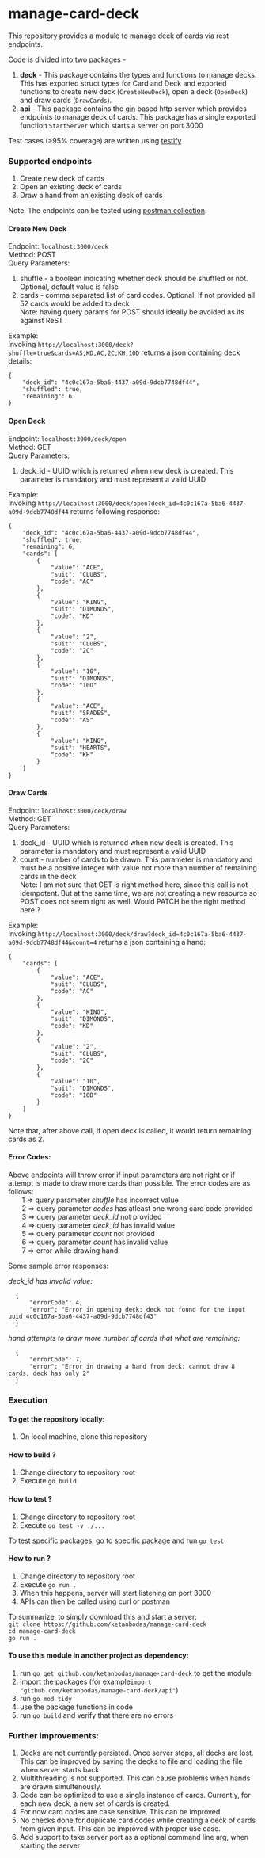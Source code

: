 # manage-card-deck

This repository provides a module to manage deck of cards via rest endpoints.   
  
Code is divided into two packages -  
1. **deck** - This package contains the types and functions to manage decks. This has exported struct types for Card and Deck and exported functions to create new deck (`CreateNewDeck`), open a deck (`OpenDeck`) and draw cards (`DrawCards`).
2. **api**  - This package contains the [gin](https://github.com/gin-gonic/gin) based http server which provides endpoints to manage deck of cards. This package has a single exported function `StartServer` which starts a server on port 3000

Test cases (>95% coverage) are written using [testify](https://github.com/stretchr/testify)

  
### Supported endpoints  
1. Create new deck of cards
2. Open an existing deck of cards
3. Draw a hand from an existing deck of cards

Note: The endpoints can be tested using [postman collection](https://github.com/ketanbodas/manage-card-deck/blob/main/manage-card-deck.postman_collection.json). 

#### Create New Deck
Endpoint: `localhost:3000/deck`  
Method: POST  
Query Parameters: 
1. shuffle - a boolean indicating whether deck should be shuffled or not. Optional, default value is false
2. cards - comma separated list of card codes. Optional. If not provided all 52 cards would be added to deck  
Note: having query params for POST should ideally be avoided as its against ReST .

Example:  
Invoking `http://localhost:3000/deck?shuffle=true&cards=AS,KD,AC,2C,KH,10D` returns a json containing deck details:

    {
        "deck_id": "4c0c167a-5ba6-4437-a09d-9dcb7748df44",
        "shuffled": true,
        "remaining": 6
    }


#### Open Deck
Endpoint: `localhost:3000/deck/open`  
Method: GET  
Query Parameters: 
1. deck_id - UUID which is returned when new deck is created.  This parameter is mandatory and must represent a valid UUID  

Example:  
Invoking `http://localhost:3000/deck/open?deck_id=4c0c167a-5ba6-4437-a09d-9dcb7748df44` returns following response:

    {
        "deck_id": "4c0c167a-5ba6-4437-a09d-9dcb7748df44",
        "shuffled": true,
        "remaining": 6,
        "cards": [
            {
                "value": "ACE",
                "suit": "CLUBS",
                "code": "AC"
            },
            {
                "value": "KING",
                "suit": "DIMONDS",
                "code": "KD"
            },
            {
                "value": "2",
                "suit": "CLUBS",
                "code": "2C"
            },
            {
                "value": "10",
                "suit": "DIMONDS",
                "code": "10D"
            },
            {
                "value": "ACE",
                "suit": "SPADES",
                "code": "AS"
            },
            {
                "value": "KING",
                "suit": "HEARTS",
                "code": "KH"
            }
        ]
    }

#### Draw Cards
Endpoint: `localhost:3000/deck/draw`  
Method: GET  
Query Parameters: 
1. deck_id - UUID which is returned when new deck is created. This parameter is mandatory and must represent a valid UUID  
2. count - number of cards to be drawn. This parameter is mandatory and must be a positive integer with value not more than number of remaining cards in the deck  
Note: I am not sure that GET is right method here, since this call is not idempotent. But at the same time, we are not creating a new resource so POST does not seem right as well. Would PATCH be the right method here ?

Example:  
Invoking `http://localhost:3000/deck/draw?deck_id=4c0c167a-5ba6-4437-a09d-9dcb7748df44&count=4` returns a json containing a hand:

    {
        "cards": [
            {
                "value": "ACE",
                "suit": "CLUBS",
                "code": "AC"
            },
            {
                "value": "KING",
                "suit": "DIMONDS",
                "code": "KD"
            },
            {
                "value": "2",
                "suit": "CLUBS",
                "code": "2C"
            },
            {
                "value": "10",
                "suit": "DIMONDS",
                "code": "10D"
            }
        ]
    }
    
Note that, after above call, if open deck is called, it would return remaining cards as 2.  

#### Error Codes:
Above endpoints will throw error if input parameters are not right or if attempt is made to draw more cards than possible. The error codes are as follows:  
&nbsp;&nbsp;&nbsp;&nbsp;&nbsp;&nbsp; 1 => query parameter *shuffle* has incorrect value   
&nbsp;&nbsp;&nbsp;&nbsp;&nbsp;&nbsp; 2 => query parameter *codes* has atleast one wrong card code provided  
&nbsp;&nbsp;&nbsp;&nbsp;&nbsp;&nbsp; 3 => query parameter *deck_id* not provided  
&nbsp;&nbsp;&nbsp;&nbsp;&nbsp;&nbsp; 4 => query parameter *deck_id* has invalid value  
&nbsp;&nbsp;&nbsp;&nbsp;&nbsp;&nbsp; 5 => query parameter *count* not provided  
&nbsp;&nbsp;&nbsp;&nbsp;&nbsp;&nbsp; 6 => query parameter *count* has invalid value  
&nbsp;&nbsp;&nbsp;&nbsp;&nbsp;&nbsp; 7 => error while drawing hand    

Some sample error responses:  
  
*deck_id has invalid value:*  
 
      {
          "errorCode": 4,
          "error": "Error in opening deck: deck not found for the input uuid 4c0c167a-5ba6-4437-a09d-9dcb7748df43"
      }

*hand attempts to draw more number of cards that what are remaining:*    

      {
          "errorCode": 7,
          "error": "Error in drawing a hand from deck: cannot draw 8 cards, deck has only 2"
      }


### Execution

#### To get the repository locally:
1. On local machine, clone this repository

#### How to build ?
1. Change directory to repository root
2. Execute `go build`

#### How to test ?
1. Change directory to repository root
2. Execute `go test -v ./...`

To test specific packages, go to specific package and run `go test`  

#### How to run ?
1. Change directory to repository root
2. Execute `go run .`
3. When this happens, server will start listening on port 3000
4. APIs can then be called using curl or postman
  
    
To summarize, to simply download this and start a server:  
`git clone https://github.com/ketanbodas/manage-card-deck`  
`cd manage-card-deck`  
`go run .`  


#### To use this module in another project as dependency:
1. run `go get github.com/ketanbodas/manage-card-deck` to get the module
2. import the packages (for example`import "github.com/ketanbodas/manage-card-deck/api"`)
3. run `go mod tidy`
4. use the package functions in code
5. run `go build` and verify that there are no errors


### Further improvements:
1. Decks are not currently persisted. Once server stops, all decks are lost. This can be improved by saving the decks to file and loading the file when server starts back
2. Multithreading is not supported. This can cause problems when hands are drawn simultenously. 
3. Code can be optimized to use a single instance of cards. Currently, for each new deck, a new set of cards is created.
4. For now card codes are case sensitive. This can be improved.
5. No checks done for duplicate card codes while creating a deck of cards from given input. This can be improved with proper use case.
6. Add support to take server port as a optional command line arg, when starting the server

